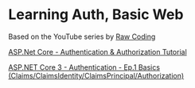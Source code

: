 # Learning Auth, Basic Web

Based on the YouTube series by [Raw Coding](https://www.youtube.com/channel/UCP_jWxjn__YXmo4iU7Low0g)


[ASP.Net Core - Authentication & Authorization Tutorial](https://www.youtube.com/playlist?list=PLOeFnOV9YBa7dnrjpOG6lMpcyd7Wn7E8V)

[ASP.NET Core 3 - Authentication - Ep.1 Basics (Claims/ClaimsIdentity/ClaimsPrincipal/Authorization)](https://youtu.be/Fhfvbl_KbWo)


